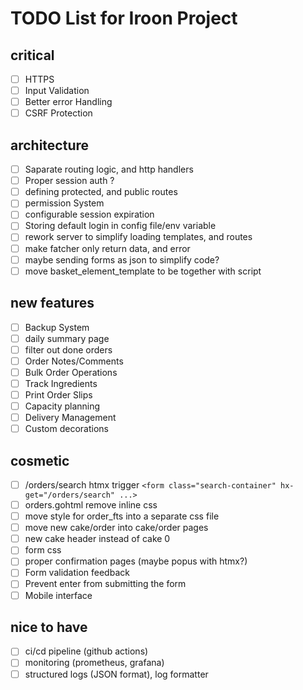 # TODO List for Iroon Project

## critical
- [ ] HTTPS
- [ ] Input Validation
- [ ] Better error Handling
- [ ] CSRF Protection

## architecture
- [ ] Saparate routing logic, and http handlers
- [ ] Proper session auth ?
- [ ] defining protected, and public routes
- [ ] permission System
- [ ] configurable session expiration
- [ ] Storing default login in config file/env variable
- [ ] rework server to simplify loading templates, and routes
- [ ] make fatcher only return data, and error
- [ ] maybe sending forms as json to simplify code?
- [ ] move basket_element_template to be together with script

## new features
- [ ] Backup System
- [ ] daily summary page
- [ ] filter out done orders
- [ ] Order Notes/Comments
- [ ] Bulk Order Operations
- [ ] Track Ingredients
- [ ] Print Order Slips
- [ ] Capacity planning
- [ ] Delivery Management
- [ ] Custom decorations

## cosmetic
- [ ] /orders/search htmx trigger `<form class="search-container" hx-get="/orders/search" ...>`
- [ ] orders.gohtml remove inline css
- [ ] move style for order_fts into a separate css file
- [ ] move new cake/order into cake/order pages
- [ ] new cake header instead of cake 0
- [ ] form css
- [ ] proper confirmation pages (maybe popus with htmx?)
- [ ] Form validation feedback
- [ ] Prevent enter from submitting the form
- [ ] Mobile interface

## nice to have
- [ ] ci/cd pipeline (github actions)
- [ ] monitoring (prometheus, grafana)
- [ ] structured logs (JSON format), log formatter
